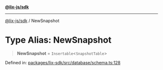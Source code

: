 [**@lix-js/sdk**](../README.md)

***

[@lix-js/sdk](../globals.md) / NewSnapshot

# Type Alias: NewSnapshot

> **NewSnapshot** = `Insertable`\<`SnapshotTable`\>

Defined in: [packages/lix-sdk/src/database/schema.ts:128](https://github.com/opral/monorepo/blob/f4435d280cb682cf73d4f843d615781e28b8d0ec/packages/lix-sdk/src/database/schema.ts#L128)
